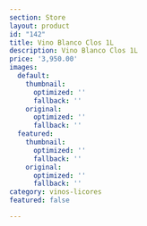 ```yaml
---
section: Store
layout: product
id: "142"
title: Vino Blanco Clos 1L
description: Vino Blanco Clos 1L
price: '3,950.00'
images:
  default:
    thumbnail:
      optimized: ''
      fallback: ''
    original:
      optimized: ''
      fallback: ''
  featured:
    thumbnail:
      optimized: ''
      fallback: ''
    original:
      optimized: ''
      fallback: ''
category: vinos-licores
featured: false

---
```

